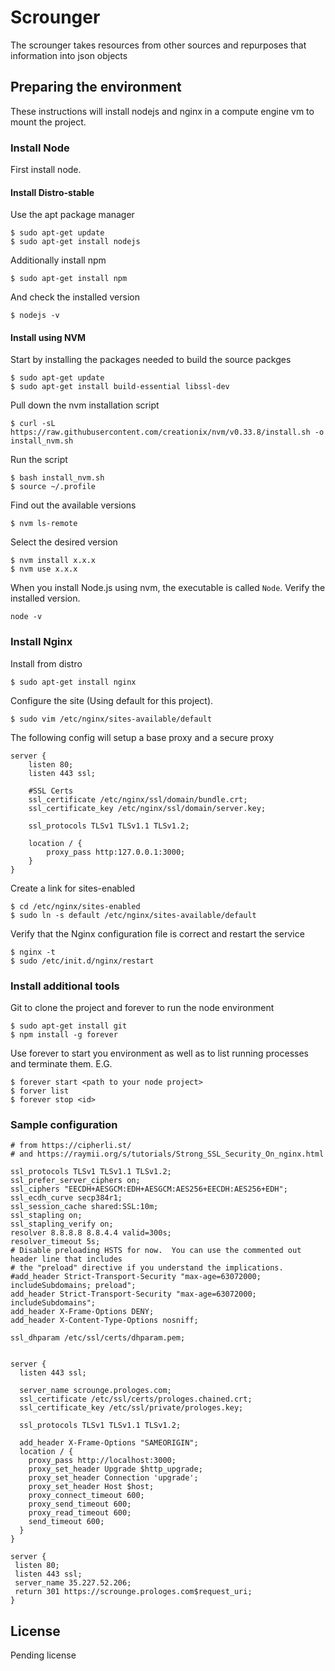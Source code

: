 # Scrounger

The scrounger takes resources from other sources and repurposes that information into json objects

## Preparing the environment

These instructions will install nodejs and nginx in a compute engine vm to mount the project.

### Install Node

First install node.

#### Install Distro-stable

Use the apt package manager

```
$ sudo apt-get update
$ sudo apt-get install nodejs
```

Additionally install npm

```
$ sudo apt-get install npm
```

And check the installed version

```
$ nodejs -v
```

#### Install using NVM


Start by installing the packages needed to build the source packges


```
$ sudo apt-get update
$ sudo apt-get install build-essential libssl-dev

```

Pull down the nvm installation script


```
$ curl -sL https://raw.githubusercontent.com/creationix/nvm/v0.33.8/install.sh -o install_nvm.sh

```

Run the script

```
$ bash install_nvm.sh
$ source ~/.profile
```

Find out the available versions

```
$ nvm ls-remote
```

Select the desired version

```
$ nvm install x.x.x
$ nvm use x.x.x
```

When you install Node.js using nvm, the executable is called `Node`. Verify the installed version. 

```
node -v
```

### Install Nginx

Install from distro

```
$ sudo apt-get install nginx
```

Configure the site (Using default for this project).

```
$ sudo vim /etc/nginx/sites-available/default
```

The following config will setup a base proxy and a secure proxy

```
server {
    listen 80;
    listen 443 ssl;

    #SSL Certs
    ssl_certificate /etc/nginx/ssl/domain/bundle.crt;
    ssl_certificate_key /etc/nginx/ssl/domain/server.key;

    ssl_protocols TLSv1 TLSv1.1 TLSv1.2;

    location / {
        proxy_pass http:127.0.0.1:3000;
    }
}
```

Create a link for sites-enabled

```
$ cd /etc/nginx/sites-enabled
$ sudo ln -s default /etc/nginx/sites-available/default
```

Verify that the Nginx configuration file is correct and restart the service

```
$ nginx -t
$ sudo /etc/init.d/nginx/restart
```

### Install additional tools

Git to clone the project and forever to run the node environment

```
$ sudo apt-get install git
$ npm install -g forever
```

Use forever to start you environment as well as to list running processes and terminate them. E.G.
```
$ forever start <path to your node project>
$ forver list
$ forever stop <id>
```

### Sample configuration

```
# from https://cipherli.st/
# and https://raymii.org/s/tutorials/Strong_SSL_Security_On_nginx.html

ssl_protocols TLSv1 TLSv1.1 TLSv1.2;
ssl_prefer_server_ciphers on;
ssl_ciphers "EECDH+AESGCM:EDH+AESGCM:AES256+EECDH:AES256+EDH";
ssl_ecdh_curve secp384r1;
ssl_session_cache shared:SSL:10m;
ssl_stapling on;
ssl_stapling_verify on;
resolver 8.8.8.8 8.8.4.4 valid=300s;
resolver_timeout 5s;
# Disable preloading HSTS for now.  You can use the commented out header line that includes
# the "preload" directive if you understand the implications.
#add_header Strict-Transport-Security "max-age=63072000; includeSubdomains; preload";
add_header Strict-Transport-Security "max-age=63072000; includeSubdomains";
add_header X-Frame-Options DENY;
add_header X-Content-Type-Options nosniff;

ssl_dhparam /etc/ssl/certs/dhparam.pem;


server {
  listen 443 ssl;

  server_name scrounge.prologes.com;
  ssl_certificate /etc/ssl/certs/prologes.chained.crt;
  ssl_certificate_key /etc/ssl/private/prologes.key;

  ssl_protocols TLSv1 TLSv1.1 TLSv1.2;

  add_header X-Frame-Options "SAMEORIGIN";
  location / {
    proxy_pass http://localhost:3000;
    proxy_set_header Upgrade $http_upgrade;
    proxy_set_header Connection 'upgrade';
    proxy_set_header Host $host;
    proxy_connect_timeout 600;
    proxy_send_timeout 600;
    proxy_read_timeout 600;
    send_timeout 600;
  }
}

server {
 listen 80;
 listen 443 ssl;
 server_name 35.227.52.206;
 return 301 https://scrounge.prologes.com$request_uri; 
}
```

## License

Pending license